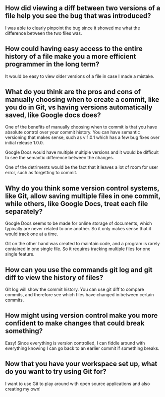 ## How did viewing a diff between two versions of a file help you see the bug that was introduced? ##

I was able to clearly pinpoint the bug since it showed me what the difference between the two files was.

## How could having easy access to the entire history of a file make you a more efficient programmer in the long term? ##

It would be easy to view older versions of a file in case I made a mistake.

## What do you think are the pros and cons of manually choosing when to create a commit, like you do in Git, vs having versions automatically saved, like Google docs does? ##

One of the benefits of manually choosing when to commit is that you have absolute control over your commit history. You can have semantic versioning that makes sense, such as v 1.0.1 which has a few bug fixes over initial release 1.0.0. 

Google Docs would have multiple multiple versions and it would be difficult to see the semantic difference between the changes. 

One of the detriments would be the fact that it leaves a lot of room for user error, such as forgetting to commit. 

## Why do you think some version control systems, like Git, allow saving multiple files in one commit, while others, like Google Docs, treat each file separately? ##

Google Docs seems to be made for online storage of documents, which typically are never related to one another. So it only makes sense that it would track one at a time. 

Git on the other hand was created to maintain code, and a program is rarely contained in one single file. So it requires tracking multiple files for one single feature.

## How can you use the commands git log and git diff to view the history of files?

Git log will show the commit history. You can use git diff to compare commits, and therefore see which files have changed in between certain commits.

## How might using version control make you more confident to make changes that could break something? ##

Easy! Since everything is version controlled, I can fiddle around with everything knowing I can go back to an earlier commit if something breaks. 

## Now that you have your workspace set up, what do you want to try using Git for? ##

I want to use Git to play around with open source applications and also creating my own!